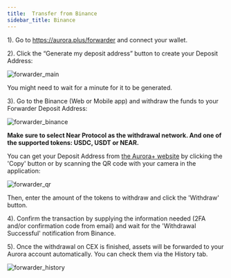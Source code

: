 ```yaml
---
title: 	Transfer from Binance
sidebar_title: Binance
---
```


1). Go to https://aurora.plus/forwarder and connect your wallet.

2). Click the “Generate my deposit address” button to create your Deposit Address:

![forwarder_main](/img/forwarder_main.png)

You might need to wait for a minute for it to be generated.

3). Go to the Binance (Web or Mobile app) and withdraw the funds to your Forwarder Deposit Address:

![forwarder_binance](/img/forwarder_binance.png)

**Make sure to select Near Protocol as the withdrawal network. And one of the supported tokens: USDC, USDT or NEAR.**

You can get your Deposit Address from [the Aurora+ website](https://aurora.plus/forwarder) by clicking the 'Copy' button or by scanning the QR code with your camera in the application:

![forwarder_qr](/img/forwarder_qr.png)

Then, enter the amount of the tokens to withdraw and click the 'Withdraw' button.

4). Confirm the transaction by supplying the information needed (2FA and/or confirmation code from email) and wait for the 'Withdrawal Successful' notification from Binance.

5). Once the withdrawal on CEX is finished, assets will be forwarded to your Aurora account automatically. You can check them via the History tab.

![forwarder_history](/img/forwarder_history.png)
